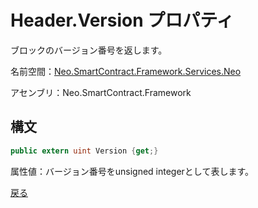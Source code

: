 # Header.Version プロパティ

ブロックのバージョン番号を返します。

名前空間：[Neo.SmartContract.Framework.Services.Neo](../../neo.md)

アセンブリ：Neo.SmartContract.Framework

## 構文

```c#
public extern uint Version {get;}
```

属性値：バージョン番号をunsigned integerとして表します。



[戻る](../header.md)
